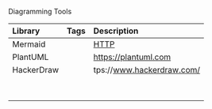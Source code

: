 Diagramming Tools 

| Library   |Tags           | Description       |
|:----------|:---------:    |:------------------|
|Mermaid    |               | [HTTP](https://mermaid-js.github.io/mermaid/#) |
|PlantUML   |               | https://plantuml.com |
|HackerDraw |               | tps://www.hackerdraw.com/ |
|      |   |  |
|      |   |  |
|      |   |  |
|      |   |  |
|      |   |  |
|      |   |  |
|      |   |  |
|      |   |  |
